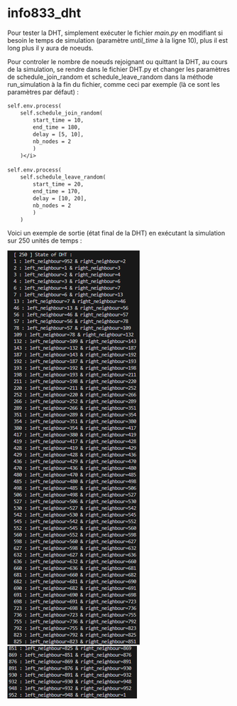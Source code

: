 # info833_dht

Pour tester la DHT, simplement exécuter le fichier <i>main.py</i> en modifiant si besoin le temps de simulation (paramètre <i>until_time</i> à la ligne 10), plus il est long plus il y aura de noeuds.  
  
Pour controler le nombre de noeuds rejoignant ou quittant la DHT, au cours de la simulation, se rendre dans le fichier DHT.py et changer les paramètres de schedule_join_random et schedule_leave_random dans la méthode run_simulation à la fin du fichier, comme ceci par exemple (là ce sont les paramètres par défaut) : 
  
    self.env.process(
        self.schedule_join_random(
            start_time = 10, 
            end_time = 180, 
            delay = [5, 10], 
            nb_nodes = 2
            )
        )</i>

    self.env.process(
        self.schedule_leave_random(
            start_time = 20, 
            end_time = 170, 
            delay = [10, 20], 
            nb_nodes = 2
            )
        ) 

Voici un exemple de sortie (état final de la DHT) en exécutant la simulation sur 250 unités de temps :  

![alt text](/images/output_state_dht_1.png)  
![alt text](/images/output_state_dht_2.png)  
